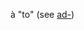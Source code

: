 à "to" (see [ad-](https://www.etymonline.com/word/ad-?ref=etymonline_crossreference "Etymology, meaning and definition of ad-"))